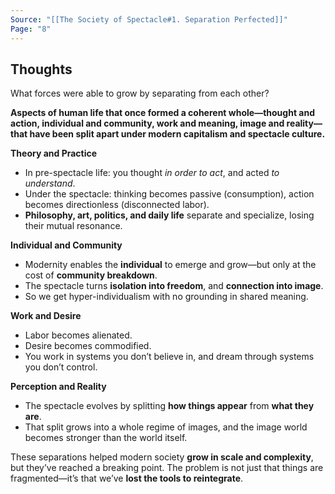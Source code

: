 ```yaml
---
Source: "[[The Society of Spectacle#1. Separation Perfected]]"
Page: "8"
---
```

## Thoughts
What forces were able to grow by separating from each other?

**Aspects of human life that once formed a coherent whole—thought and action, individual and community, work and meaning, image and reality—that have been split apart under modern capitalism and spectacle culture.**

 **Theory and Practice**
- In pre-spectacle life: you thought _in order to act_, and acted _to understand_.
- Under the spectacle: thinking becomes passive (consumption), action becomes directionless (disconnected labor).
- **Philosophy, art, politics, and daily life** separate and specialize, losing their mutual resonance.

 **Individual and Community**
- Modernity enables the **individual** to emerge and grow—but only at the cost of **community breakdown**.
- The spectacle turns **isolation into freedom**, and **connection into image**.
- So we get hyper-individualism with no grounding in shared meaning.

 **Work and Desire**
- Labor becomes alienated.
- Desire becomes commodified.
- You work in systems you don’t believe in, and dream through systems you don’t control.

**Perception and Reality**
- The spectacle evolves by splitting **how things appear** from **what they are**.
- That split grows into a whole regime of images, and the image world becomes stronger than the world itself.

These separations helped modern society **grow in scale and complexity**, but they’ve reached a breaking point. The problem is not just that things are fragmented—it’s that we’ve **lost the tools to reintegrate**.